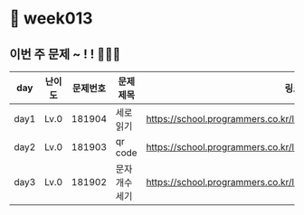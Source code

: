 # 📌 week013
## 이번 주 문제 ~ ! ! 💪💪💪
| day  | 난이도  | 문제번호   | 문제제목      | 링크                        |
|------|------|--------|-----------|---------------------------|
| day1 | Lv.0 | 181904 | 세로 읽기     | https://school.programmers.co.kr/learn/courses/30/lessons/181904 |
| day2 | Lv.0 | 181903 | qr code   | https://school.programmers.co.kr/learn/courses/30/lessons/181903 |
| day3 | Lv.0 | 181902 | 문자 개수 세기  | https://school.programmers.co.kr/learn/courses/30/lessons/181902 |
